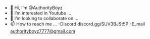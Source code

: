 - 👋 Hi, I’m @AuthorityBoyz
- 👀 I’m interested in Youtube ...
- 💞️ I’m looking to collaborate on ...
- 📫 How to reach me ...
    -Discord discord.gg/SUV3BJSt5P
    -E_mail  authorityboyz7777@gmail.com
    
<!---
AuthorityBoyz/AuthorityBoyz is a ✨ special ✨ repository because its `README.md` (this file) appears on your GitHub profile.
You can click the Preview link to take a look at your changes.
--->
